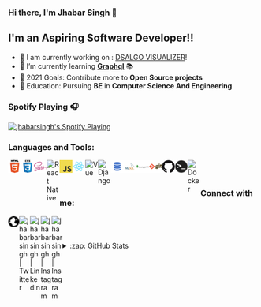 ### Hi there, I'm Jhabar Singh  👋


## I'm an Aspiring Software Developer!!

- 🔭 I am currently working on : [DSALGO VISUALIZER][currently]!
- 🌱 I’m currently learning [**Graphql**](https://graphql.org/) 📚
- 🥅 2021 Goals: Contribute more to **Open Source projects**
- 📙 Education: Pursuing **BE** in **Computer Science And Engineering**

### Spotify Playing 🎧

[<img src="https://now-playing-codestackr.vercel.app/api/spotify-playing" alt="jhabarsingh's Spotify Playing" width="350" />](https://open.spotify.com/playlist/30IDpCLZK9S1ZpdnDbgAOd)


### Languages and Tools:

<img align="left" alt="HTML5" width="26px" src="https://raw.githubusercontent.com/github/explore/80688e429a7d4ef2fca1e82350fe8e3517d3494d/topics/html/html.png" />
<img align="left" alt="CSS3" width="26px" src="https://raw.githubusercontent.com/github/explore/80688e429a7d4ef2fca1e82350fe8e3517d3494d/topics/css/css.png" />
<img align="left" alt="Sass" width="26px" src="https://raw.githubusercontent.com/github/explore/80688e429a7d4ef2fca1e82350fe8e3517d3494d/topics/sass/sass.png" />
<img align="left" alt="React Native" width="26px" src="https://codersera.com/blog/wp-content/uploads/2019/02/react-native.png" />
<img align="left" alt="JavaScript" width="26px" src="https://raw.githubusercontent.com/github/explore/80688e429a7d4ef2fca1e82350fe8e3517d3494d/topics/javascript/javascript.png" />
<img align="left" alt="React" width="26px" src="https://raw.githubusercontent.com/github/explore/80688e429a7d4ef2fca1e82350fe8e3517d3494d/topics/react/react.png" />
<img align="left" alt="Vue" width="26px" src="https://cdn.auth0.com/blog/logos/vuejs-logo.png" />
<!--
<img align="left" alt="GraphQL" width="26px" src="https://raw.githubusercontent.com/github/explore/80688e429a7d4ef2fca1e82350fe8e3517d3494d/topics/graphql/graphql.png" />
<img align="left" alt="Node.js" width="26px" src="https://raw.githubusercontent.com/github/explore/80688e429a7d4ef2fca1e82350fe8e3517d3494d/topics/nodejs/nodejs.png" />
-->
<img align="left" alt="Django" width="26px" src="https://icon-library.com/images/django-icon/django-icon-0.jpg" />
<img align="left" alt="SQL" width="26px" src="https://raw.githubusercontent.com/github/explore/80688e429a7d4ef2fca1e82350fe8e3517d3494d/topics/sql/sql.png" />
<img align="left" alt="MySQL" width="26px" src="https://raw.githubusercontent.com/github/explore/80688e429a7d4ef2fca1e82350fe8e3517d3494d/topics/mysql/mysql.png" />
<img align="left" alt="MongoDB" width="26px" src="https://raw.githubusercontent.com/github/explore/80688e429a7d4ef2fca1e82350fe8e3517d3494d/topics/mongodb/mongodb.png" />
<img align="left" alt="Git" width="26px" src="https://raw.githubusercontent.com/github/explore/80688e429a7d4ef2fca1e82350fe8e3517d3494d/topics/git/git.png" />
<img align="left" alt="GitHub" width="26px" src="https://raw.githubusercontent.com/github/explore/78df643247d429f6cc873026c0622819ad797942/topics/github/github.png" />
<img align="left" alt="Terminal" width="26px" src="https://raw.githubusercontent.com/github/explore/80688e429a7d4ef2fca1e82350fe8e3517d3494d/topics/terminal/terminal.png" />
<img align="left" alt="Docker" width="26px" src="https://cdn.iconscout.com/icon/free/png-256/docker-226091.png" />

<br />
<br />

### Connect with me:

[<img align="left" alt="jhabarsingh" width="22px" src="https://raw.githubusercontent.com/iconic/open-iconic/master/svg/globe.svg" />][website]
[<img align="left" alt="jhabarsingh | Twitter" width="22px" src="https://cdn.jsdelivr.net/npm/simple-icons@v3/icons/twitter.svg" />][twitter]
[<img align="left" alt="jhabarsingh | LinkedIn" width="22px" src="https://cdn.jsdelivr.net/npm/simple-icons@v3/icons/linkedin.svg" />][linkedin]
[<img align="left" alt="jhabarsingh | Instagram" width="22px" src="https://cdn.jsdelivr.net/npm/simple-icons@v3/icons/instagram.svg" />][instagram]
[<img align="left" alt="jhabarsingh | Instagram" width="22px" src="https://cdn.jsdelivr.net/npm/simple-icons@v3/icons/stackoverflow.svg" />][stackoverflow]

<br/>
<br/>
<br/>

<details>
  <summary>:zap: GitHub Stats</summary>
  <br />
  <a href="https://github.com/jhabarsingh/CPP">
    <img align="left" alt="jhabarsingh's GitHub Stats" src="https://github-readme-stats.codestackr.vercel.app/api?username=jhabarsingh&show_icons=true&hide_border=true&theme=radical" />
  </a>
</details>

[website]: http://jhabarsinghbhati.me/
[currently]: https://github.com/jhabarsingh/DSALGO-VISUALIZER
[twitter]: https://twitter.com/BhatiJhabar
[instagram]: https://www.instagram.com/bhatijhabarsingh/
[linkedin]: https://www.linkedin.com/in/jhabar-bhati-774969134/
[stackoverflow]: https://stackoverflow.com/users/10612407/jhabar-singh-bhati
